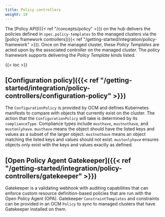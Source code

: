 ```yaml
---
title: Policy controllers
weight: 10
---
```


The [Policy API]({{< ref "/concepts/policy" >}}) on the hub delivers the policies defined in `spec.policy-templates` to the managed
clusters via the [policy framework controllers]({{< ref "/getting-started/integration/policy-framework" >}}). Once on the managed
cluster, these _Policy Templates_ are acted upon by the associated controller on the managed cluster. The policy
framework supports delivering the _Policy Template_ kinds listed.

<!-- spellchecker-disable -->

{{< toc >}}

<!-- spellchecker-enable -->

## [Configuration policy]({{< ref "/getting-started/integration/policy-controllers/configuration-policy" >}})

  The `ConfigurationPolicy` is provided by OCM and defines Kubernetes manifests to compare with objects that currently
  exist on the cluster. The action that the `ConfigurationPolicy` will take is determined by its `complianceType`.
  Compliance types include `musthave`, `mustnothave`, and `mustonlyhave`. `musthave` means the object should have the
  listed keys and values as a subset of the larger object. `mustnothave` means an object matching the listed keys and
  values should not exist. `mustonlyhave` ensures objects only exist with the keys and values exactly as defined.

## [Open Policy Agent Gatekeeper]({{< ref "/getting-started/integration/policy-controllers/gatekeeper" >}})

  Gatekeeper is a validating webhook with auditing capabilities that can enforce custom resource definition-based
  policies that are run with the Open Policy Agent (OPA). Gatekeeper `ConstraintTemplates` and constraints can be
  provided in an OCM `Policy` to sync to managed clusters that have Gatekeeper installed on them.
